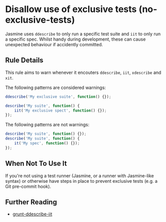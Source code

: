# Disallow use of exclusive tests (no-exclusive-tests)

Jasmine uses `ddescribe` to only run a specific test suite and `iit` to only
run a specific spec. Whilst handy during development, these can cause
unexpected behaviour if accidently committed.

## Rule Details

This rule aims to warn whenever it encouters `ddescribe`, `iit`, `xdescribe`
and `xit`.

The following patterns are considered warnings:

```js
ddescribe('My exclusive suite', function() {});

describe('My suite', function() {
    iit('My exclusive spect', function() {});
});

```

The following patterns are not warnings:

```js
describe('My suite', function() {});
describe('My suite', function() {
    it('My spec', function() {});
});

```

## When Not To Use It

If you're not using a test runner (Jasmine, or a runner with Jasmine-like
syntax) or otherwise have steps in place to prevent exclusive tests (e.g. a Git
pre-commit hook).

## Further Reading

* [grunt-ddescribe-iit](https://github.com/btford/grunt-ddescribe-iit)
